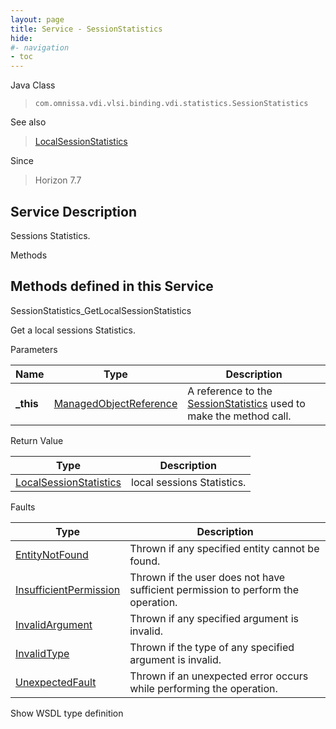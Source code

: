 ```yaml
---
layout: page
title: Service - SessionStatistics
hide:
#- navigation
- toc
---
```








Java Class
> `com.omnissa.vdi.vlsi.binding.vdi.statistics.SessionStatistics`

See also
> [LocalSessionStatistics](vdi.statistics.SessionStatistics.LocalSessionStatistics.md)

Since
> Horizon 7.7





## Service Description

Sessions Statistics.

Methods

Methods defined in this Service
---
SessionStatistics_GetLocalSessionStatistics




Get a local sessions Statistics.

Parameters

Name| Type| Description
---|---|---
**_this**| [ManagedObjectReference](vmodl.ManagedObjectReference.md)|  A reference to the [SessionStatistics](vdi.statistics.SessionStatistics.md) used to make the method call.



Return Value

Type |  Description
---|---
[LocalSessionStatistics](vdi.statistics.SessionStatistics.LocalSessionStatistics.md)| local sessions Statistics.



Faults

Type |  Description
---|---
[EntityNotFound](vdi.fault.EntityNotFound.md)| Thrown if any specified entity cannot be found.
[InsufficientPermission](vdi.fault.InsufficientPermission.md)| Thrown if the user does not have sufficient permission to perform the operation.
[InvalidArgument](vdi.fault.InvalidArgument.md)| Thrown if any specified argument is invalid.
[InvalidType](vdi.fault.InvalidType.md)| Thrown if the type of any specified argument is invalid.
[UnexpectedFault](vdi.fault.UnexpectedFault.md)| Thrown if an unexpected error occurs while performing the operation.

Show WSDL type definition












 
